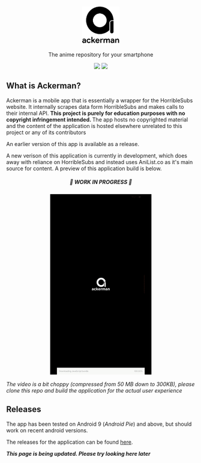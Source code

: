<p align="center" ><a href="https://github.com/Uzair-Fasih/Ackerman" target="_blank" rel="noopener noreferrer"><img width="100" src="./static/logo-assets-main.png" alt="Ackerman Logo"></a></p>

<p align="center" >
The anime repository for your smartphone 
</p>
<p align="center" >
<img src="https://img.shields.io/badge/Version-0.0.1-blueviolet?style=flat-square" height="20">
<img src="https://img.shields.io/badge/Build-Passing-success?style=flat-square" height="20">
</p>

## What is Ackerman?

Ackerman is a mobile app that is essentially a wrapper for the HorribleSubs website. It internally scrapes data form HorribleSubs and makes calls to their internal API. <b>This project is purely for education purposes with no copyright infringement intended. </b> The app hosts no copyrighted material and the content of the application is hosted elsewhere unrelated to this project or any of its contributors

An earlier version of this app is available as a release.

A new verison of this application is currently in development, which does away with reliance on HorribleSubs and instead uses AniList.co as it's main source for content.
A preview of this application build is below.

<h5 align="center" >🚧 WORK IN PROGRESS 🚧</h5>

<p align="center" >
<img src="./static/Ackerman-Demo.gif" alt="Ackerman V2 Demo" />
</p>

_The video is a bit choppy (compressed from 50 MB down to 300KB), please clone this repo and build the application for the actual user experience_

## Releases

The app has been tested on Android 9 (_Android Pie_) and above, but should work on recent android versions.

The releases for the application can be found [here](https://github.com/Uzair-Fasih/Ackerman/releases).

<b>_This page is being updated. Please try looking here later_</b>

